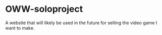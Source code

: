 # OWW-soloproject
A website that will likely be used in the future for selling the video game I want to make.
